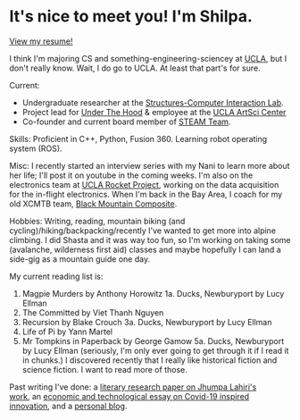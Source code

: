 # It's nice to meet you! I'm Shilpa. 
[View my resume!](https://drive.google.com/file/d/1-tpcRBcYsKHE2UQ1Cwv5wG-miIdunuv3/view?usp=sharing)

I think I'm majoring CS and something-engineering-sciencey at [UCLA](https://www.ucla.edu/), but I don't really know. Wait, I do go to UCLA. At least that part's for sure. 

Current:
- Undergraduate researcher at the [Structures-Computer Interaction Lab](https://structures.computer/). 
- Project lead for [Under The Hood](http://artsci.ucla.edu/under-the-hood) & employee at the [UCLA ArtSci Center](http://artsci.ucla.edu/)
- Co-founder and current board member of [STEAM Team](http://steamteamorg.weebly.com/).

Skills: 
Proficient in C++, Python, Fusion 360. Learning robot operating system (ROS).

Misc:
I recently started an interview series with my Nani to learn more about her life; I'll post it on youtube in the coming weeks.
I'm also on the electronics team at [UCLA Rocket Project](http://rocketproject.seas.ucla.edu/), working on the data acquisition for the in-flight electronics. When I'm back in the Bay Area, I coach for my old XCMTB team, [Black Mountain Composite](http://www.blackmountainmtb.org/).

Hobbies:
Writing, reading, mountain biking (and cycling)/hiking/backpacking/recently I've wanted to get more into alpine climbing. I did Shasta and it was way too fun, so I'm working on taking some (avalanche, wilderness first aid) classes and maybe hopefully I can land a side-gig as a mountain guide one day.

My current reading list is:
1. Magpie Murders by Anthony Horowitz
    1a. Ducks, Newburyport by Lucy Ellman 
2. The Committed by Viet Thanh Nguyen
3. Recursion by Blake Crouch
    3a. Ducks, Newburyport by Lucy Ellman 
4. Life of Pi by Yann Martel
5. Mr Tompkins in Paperback by George Gamow
    5a. Ducks, Newburyport by Lucy Ellman (seriously, I'm only ever going to get through it if I read it in chunks.)
I discovered recently that I really like historical fiction and science fiction. I want to read more of those. 

Past writing I've done: a [literary research paper on Jhumpa Lahiri's work](https://docs.google.com/document/d/1kcqNL44ae6O0nsqL5KTu3EWbf3StlrCORGjADGM4yYM/edit?usp=sharing), an [economic and technological essay on Covid-19 inspired innovation](https://medium.com/@shilpa.padiki.rao/covid-19-emerging-technologies-and-their-economic-implications-d46fa8c0f669), and a [personal blog](https://shilpaontheinternet.wordpress.com).

